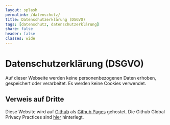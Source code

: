 ```yaml
---
layout: splash
permalink: /datenschutz/
title: Datenschutzerklärung (DSGVO)
tags: [datenschutz, datenschutzerklärung]
share: false
header: false
classes: wide
---
```

# Datenschutzerklärung (DSGVO)
Auf dieser Webseite werden keine personenbezogenen Daten erhoben, gespeichert oder verarbeitet. Es werden keine Cookies verwendet.

## Verweis auf Dritte
Diese Website wird auf [Github](https://github.com) als [Github Pages](https://help.github.com/articles/what-is-github-pages/) gehostet. Die Github Global Privacy Practices sind [hier](https://help.github.com/articles/global-privacy-practices/) hinterlegt.
